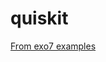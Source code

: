 # quiskit

[From exo7 examples](https://www.youtube.com/playlist?list=PLMP-9Tz3oGTZ9bPIrjO3Xi7OAyx_Oqg9f)
